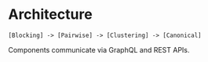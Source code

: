 # Architecture

```
[Blocking] -> [Pairwise] -> [Clustering] -> [Canonical]
```

Components communicate via GraphQL and REST APIs.

